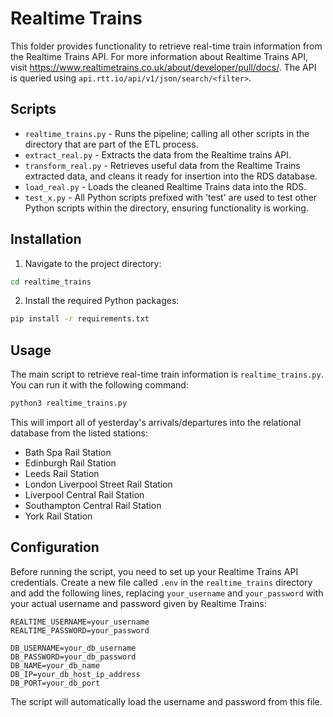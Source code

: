 # Realtime Trains

This folder provides functionality to retrieve real-time train information from the Realtime Trains API. For more information about Realtime Trains API, visit https://www.realtimetrains.co.uk/about/developer/pull/docs/. The API is queried using `api.rtt.io/api/v1/json/search/<filter>`. 

## Scripts
* ```realtime_trains.py``` - Runs the pipeline; calling all other scripts in the directory that are part of the ETL process.
* ```extract_real.py``` - Extracts the data from the Realtime trains API.
* ```transform_real.py``` - Retrieves useful data from the Realtime Trains extracted data, and cleans it ready for insertion into the RDS database.
* ```load_real.py``` - Loads the cleaned Realtime Trains data into the RDS.
* ```test_x.py``` - All Python scripts prefixed with 'test' are used to test other Python scripts within the directory, ensuring functionality is working.

## Installation

1. Navigate to the project directory:

```bash
cd realtime_trains
```

2. Install the required Python packages:

```bash
pip install -r requirements.txt
```

## Usage

The main script to retrieve real-time train information is `realtime_trains.py`. You can run it with the following command:

```bash
python3 realtime_trains.py
```

This will import all of yesterday's arrivals/departures into the relational database from the listed stations:
-  Bath Spa Rail Station
- Edinburgh Rail Station
- Leeds Rail Station
- London Liverpool Street Rail Station
- Liverpool Central Rail Station
- Southampton Central Rail Station
- York Rail Station

## Configuration

Before running the script, you need to set up your Realtime Trains API credentials. Create a new file called `.env` in the `realtime_trains` directory and add the following lines, replacing `your_username` and `your_password` with your actual username and password given by Realtime Trains:

```text
REALTIME_USERNAME=your_username
REALTIME_PASSWORD=your_password

DB_USERNAME=your_db_username
DB_PASSWORD=your_db_password
DB_NAME=your_db_name
DB_IP=your_db_host_ip_address
DB_PORT=your_db_port
```

The script will automatically load the username and password from this file.